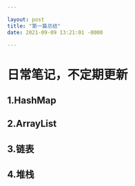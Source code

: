 ```yaml
---

layout: post
title: "第一篇总结"
date: 2021-09-09 13:21:01 -0000

---
```


# 日常笔记，不定期更新

## 1.HashMap

## 2.ArrayList

## 3.链表

## 4.堆栈


